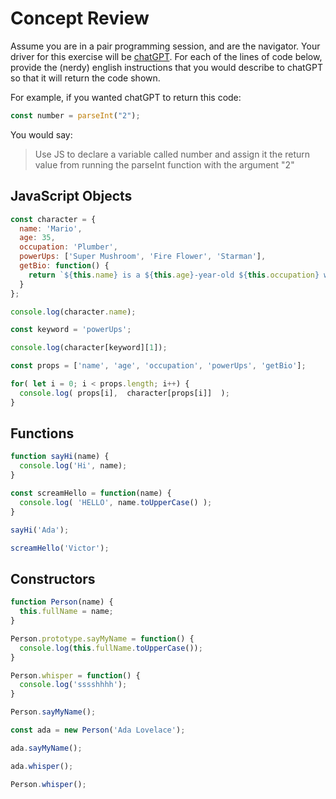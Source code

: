 # Concept Review

Assume you are in a pair programming session, and are the navigator. Your driver for this exercise will be [chatGPT](https://chat.openai.com/). For each of the lines of code below, provide the (nerdy) english instructions that you would describe to chatGPT so that it will return the code shown.

For example, if you wanted chatGPT to return this code:

```javascript
const number = parseInt("2");
```

You would say:

> Use JS to declare a variable called number and assign it the return value from running the parseInt function with the argument "2"

## JavaScript Objects

```javascript
const character = {
  name: 'Mario',
  age: 35,
  occupation: 'Plumber',
  powerUps: ['Super Mushroom', 'Fire Flower', 'Starman'],
  getBio: function() {
    return `${this.name} is a ${this.age}-year-old ${this.occupation} who has the following power-ups: ${this.powerUps.join(", ")}.`;
  }
};
```

```javascript
console.log(character.name);
```

```javascript
const keyword = 'powerUps';
```

```javascript
console.log(character[keyword][1]);
```

```javascript
const props = ['name', 'age', 'occupation', 'powerUps', 'getBio'];
```

```javascript
for( let i = 0; i < props.length; i++) {
  console.log( props[i],  character[props[i]]  );
}
```

## Functions

```javascript
function sayHi(name) {
  console.log('Hi', name);
}
```

```javascript
const screamHello = function(name) {
  console.log( 'HELLO', name.toUpperCase() );
}
```

```javascript
sayHi('Ada');
```

```javascript
screamHello('Victor');
```

## Constructors

```javascript
function Person(name) {
  this.fullName = name;
}
```

```javascript
Person.prototype.sayMyName = function() {
  console.log(this.fullName.toUpperCase());
}
```

```javascript
Person.whisper = function() {
  console.log('sssshhhh');
}
```

```javascript
Person.sayMyName();
```

```javascript
const ada = new Person('Ada Lovelace');
```

```javascript
ada.sayMyName();
```

```javascript
ada.whisper();
```

```javascript
Person.whisper();
```

